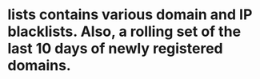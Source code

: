 # lists contains various domain and IP blacklists.  Also, a rolling set of the last 10 days of newly registered domains.
